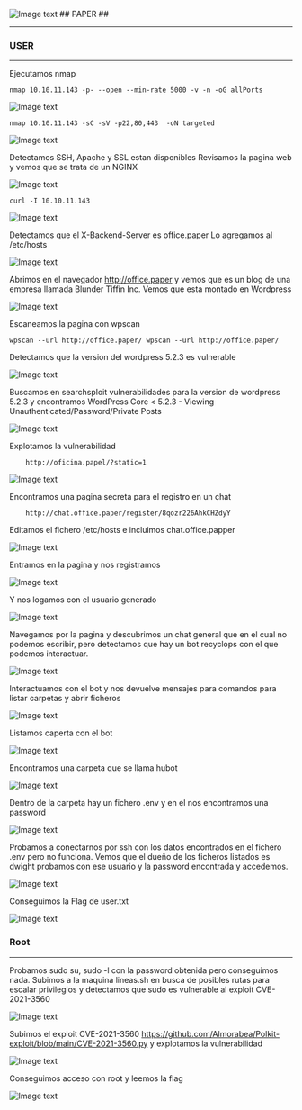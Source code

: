 ![Image text](https://github.com/b14nc0/images/blob/main/Paper/paper.png) ## PAPER ##
***

### USER ###

***
Ejecutamos nmap 
    
    nmap 10.10.11.143 -p- --open --min-rate 5000 -v -n -oG allPorts
    
![Image text](https://github.com/b14nc0/images/blob/main/Paper/allPorts.jpg)

    nmap 10.10.11.143 -sC -sV -p22,80,443  -oN targeted

![Image text](https://github.com/b14nc0/images/blob/main/Paper/targeted.jpg)

Detectamos SSH, Apache y SSL estan disponibles
Revisamos la pagina web y vemos que se trata de un NGINX

![Image text](https://github.com/b14nc0/images/blob/main/Paper/nginx.jpg)

    curl -I 10.10.11.143

![Image text](https://github.com/b14nc0/images/blob/main/Paper/curl.jpg)

Detectamos que el X-Backend-Server es office.paper
Lo agregamos al /etc/hosts

![Image text](https://github.com/b14nc0/images/blob/main/Paper/hosts.jpg)

Abrimos en el navegador http://office.paper y vemos que es un blog de una empresa llamada Blunder Tiffin Inc.
Vemos que esta montado en Wordpress

![Image text](https://github.com/b14nc0/images/blob/main/Paper/wappanalizer.jpg)  

Escaneamos la pagina con wpscan

    wpscan --url http://office.paper/ wpscan --url http://office.paper/
    
Detectamos que la version del wordpress 5.2.3 es vulnerable

![Image text](https://github.com/b14nc0/images/blob/main/Paper/wpscan.jpg)

Buscamos en searchsploit vulnerabilidades para la version de wordpress 5.2.3 y encontramos WordPress Core < 5.2.3 - Viewing Unauthenticated/Password/Private Posts 

![Image text](https://github.com/b14nc0/images/blob/main/Paper/searchsploit.jpg)

Explotamos la vulnerabilidad

        http://oficina.papel/?static=1
 
![Image text](https://github.com/b14nc0/images/blob/main/Paper/pagStatic.jpg)

Encontramos una pagina secreta para el registro en un chat

        http://chat.office.paper/register/8qozr226AhkCHZdyY

Editamos el fichero /etc/hosts e incluimos chat.office.papper

![Image text](https://github.com/b14nc0/images/blob/main/Paper/hosts2.jpg)
        
Entramos en la pagina y nos registramos

![Image text](https://github.com/b14nc0/images/blob/main/Paper/pagina%20de%20registro.jpg)

Y nos logamos con el usuario generado

![Image text](https://github.com/b14nc0/images/blob/main/Paper/login.jpg)

Navegamos por la pagina y descubrimos un chat general que en el cual no podemos escribir, pero detectamos que hay un bot recyclops con el que podemos interactuar.

![Image text](https://github.com/b14nc0/images/blob/main/Paper/chatBot.jpg)

Interactuamos con el bot y nos devuelve mensajes para comandos para listar carpetas y abrir ficheros

![Image text](https://github.com/b14nc0/images/blob/main/Paper/bot.jpg)

Listamos caperta con el bot 

![Image text](https://github.com/b14nc0/images/blob/main/Paper/recyclopslist.jpg)

Encontramos una carpeta que se llama hubot 

![Image text](https://github.com/b14nc0/images/blob/main/Paper/recyclopslisthubot.jpg)

Dentro de la carpeta hay un fichero .env y en el nos encontramos una password

![Image text](https://github.com/b14nc0/images/blob/main/Paper/recyclopsFileHubotEnv.jpg)

Probamos a conectarnos por ssh con los datos encontrados en el fichero .env pero no funciona.
Vemos que el dueño de los ficheros listados es dwight probamos con ese usuario y la password encontrada y accedemos.

![Image text](https://github.com/b14nc0/images/blob/main/Paper/ssh.jpg)

Conseguimos la Flag de user.txt

![Image text](https://github.com/b14nc0/images/blob/main/Paper/flagUser.jpg)

### Root ###
***

Probamos sudo su, sudo -l con la password obtenida pero conseguimos nada.
Subimos a la maquina lineas.sh en busca de posibles rutas para escalar privilegios y detectamos que sudo es vulnerable al exploit CVE-2021-3560

![Image text](https://github.com/b14nc0/images/blob/main/Paper/vulnSudo.jpg)

Subimos el exploit CVE-2021-3560
https://github.com/Almorabea/Polkit-exploit/blob/main/CVE-2021-3560.py
y explotamos la vulnerabilidad

![Image text](https://github.com/b14nc0/images/blob/main/Paper/cve20213560.jpg)

Conseguimos acceso con root y leemos la flag

![Image text](https://github.com/b14nc0/images/blob/main/Paper/root.jpg)



